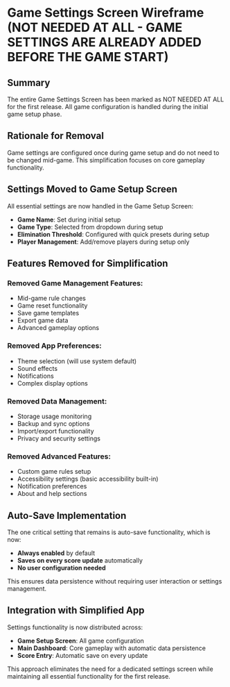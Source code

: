 # Game Settings Screen Wireframe (NOT NEEDED AT ALL - GAME SETTINGS ARE ALREADY ADDED BEFORE THE GAME START)

## Summary

The entire Game Settings Screen has been marked as NOT NEEDED AT ALL for the first release. All game configuration is handled during the initial game setup phase.

## Rationale for Removal

Game settings are configured once during game setup and do not need to be changed mid-game. This simplification focuses on core gameplay functionality.

## Settings Moved to Game Setup Screen

All essential settings are now handled in the Game Setup Screen:
- **Game Name**: Set during initial setup
- **Game Type**: Selected from dropdown during setup
- **Elimination Threshold**: Configured with quick presets during setup
- **Player Management**: Add/remove players during setup only

## Features Removed for Simplification

### Removed Game Management Features:
- Mid-game rule changes
- Game reset functionality
- Save game templates
- Export game data
- Advanced gameplay options

### Removed App Preferences:
- Theme selection (will use system default)
- Sound effects
- Notifications
- Complex display options

### Removed Data Management:
- Storage usage monitoring
- Backup and sync options
- Import/export functionality
- Privacy and security settings

### Removed Advanced Features:
- Custom game rules setup
- Accessibility settings (basic accessibility built-in)
- Notification preferences
- About and help sections

## Auto-Save Implementation

The one critical setting that remains is auto-save functionality, which is now:
- **Always enabled** by default
- **Saves on every score update** automatically
- **No user configuration needed**

This ensures data persistence without requiring user interaction or settings management.

## Integration with Simplified App

Settings functionality is now distributed across:
- **Game Setup Screen**: All game configuration
- **Main Dashboard**: Core gameplay with automatic data persistence
- **Score Entry**: Automatic save on every update

This approach eliminates the need for a dedicated settings screen while maintaining all essential functionality for the first release.
